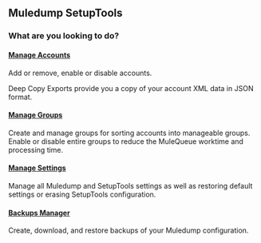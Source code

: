 ## Muledump SetupTools

### What are you looking to do?

#### [Manage Accounts](accounts-manager/index.md)
Add or remove, enable or disable accounts.
 
Deep Copy Exports provide you a copy of your account XML data in JSON format.
 
#### [Manage Groups](accounts-manager/groups.md)
Create and manage groups for sorting accounts into manageable groups. Enable or disable entire groups to reduce the MuleQueue worktime and processing time.

#### [Manage Settings](settings-manager.md)
Manage all Muledump and SetupTools settings as well as restoring default settings or erasing SetupTools configuration.

#### [Backups Manager](backups-manager/index.md)
Create, download, and restore backups of your Muledump configuration.
